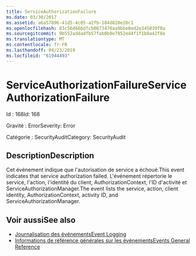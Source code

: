 ```yaml
---
title: ServiceAuthorizationFailure
ms.date: 03/30/2017
ms.assetid: a6a57896-41d5-4c05-a2fb-184d828e20c1
ms.openlocfilehash: 83c56d666dfcb0673470aa9bbe0ed2e345039f0a
ms.sourcegitcommit: 9b552addadfb57fab0b9e7852ed4f1f1b8a42f8e
ms.translationtype: MT
ms.contentlocale: fr-FR
ms.lasthandoff: 04/23/2019
ms.locfileid: "61944493"
---
```

# <a name="serviceauthorizationfailure"></a><span data-ttu-id="bb691-102">ServiceAuthorizationFailure</span><span class="sxs-lookup"><span data-stu-id="bb691-102">ServiceAuthorizationFailure</span></span>
<span data-ttu-id="bb691-103">Id : 168</span><span class="sxs-lookup"><span data-stu-id="bb691-103">Id: 168</span></span>  
  
 <span data-ttu-id="bb691-104">Gravité : Error</span><span class="sxs-lookup"><span data-stu-id="bb691-104">Severity: Error</span></span>  
  
 <span data-ttu-id="bb691-105">Catégorie : SecurityAudit</span><span class="sxs-lookup"><span data-stu-id="bb691-105">Category: SecurityAudit</span></span>  
  
## <a name="description"></a><span data-ttu-id="bb691-106">Description</span><span class="sxs-lookup"><span data-stu-id="bb691-106">Description</span></span>  
 <span data-ttu-id="bb691-107">Cet événement indique que l'autorisation de service a échoué.</span><span class="sxs-lookup"><span data-stu-id="bb691-107">This event indicates that service authorization failed.</span></span> <span data-ttu-id="bb691-108">L'événement répertorie le service, l'action, l'identité du client, AuthorizationContext, l'ID d'activité et ServiceAuthorizationManager.</span><span class="sxs-lookup"><span data-stu-id="bb691-108">The event lists the service, action, client identity, AuthorizationContext, activity ID, and ServiceAuthorizationManager.</span></span>  
  
## <a name="see-also"></a><span data-ttu-id="bb691-109">Voir aussi</span><span class="sxs-lookup"><span data-stu-id="bb691-109">See also</span></span>

- [<span data-ttu-id="bb691-110">Journalisation des événements</span><span class="sxs-lookup"><span data-stu-id="bb691-110">Event Logging</span></span>](../../../../../docs/framework/wcf/diagnostics/event-logging/index.md)
- [<span data-ttu-id="bb691-111">Informations de référence générales sur les événements</span><span class="sxs-lookup"><span data-stu-id="bb691-111">Events General Reference</span></span>](../../../../../docs/framework/wcf/diagnostics/event-logging/events-general-reference.md)

